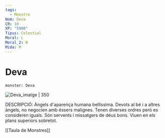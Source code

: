 ```yaml
---
tags:
  - Monstre
Nom: Deva
CR: 10
XP: "5900"
Tipus: Celestial
Moral: L
Moral_2: B
Mida: M
---
```

# Deva

```statblock
monster: Deva
```

![Deva_imatge | 350](https://static.wikia.nocookie.net/forgottenrealms/images/1/12/Deva-5e.jpg/revision/latest?cb=20161119153420)

DESCRIPCIÓ: 
Àngels d'aparença humana bellíssima. Devots al bé i a altres àngels, no negocien amb éssers malignes. Tenen diverses ordres però es consideren iguals. Són servents i missatgers de déus bons. Viuen en els plans superiors sobretot.

[[Taula de Monstres]]


